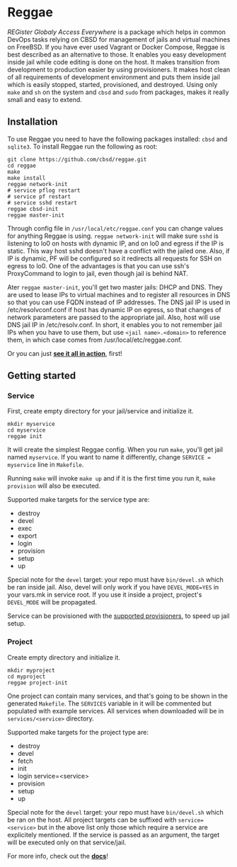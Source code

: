 # Reggae
*REGister Globaly Access Everywhere* is a package which helps in common DevOps tasks relying on CBSD for management of jails and virtual machines on FreeBSD. If you have ever used Vagrant or Docker Compose, Reggae is best described as an alternative to those. It enables you easy development inside jail while code editing is done on the host. It makes transition from development to production easier by using provisioners. It makes host clean of all requirements of development environment and puts them inside jail which is easily stopped, started, provisioned, and destroyed. Using only `make` and `sh` on the system and `cbsd` and `sudo` from packages, makes it really small and easy to extend.

## Installation

To use Reggae you need to have the following packages installed: `cbsd` and `sqlite3`. To install Reggae run the following as root:
```
git clone https://github.com/cbsd/reggae.git
cd reggae
make
make install
reggae network-init
# service pflog restart
# service pf restart
# service sshd restart
reggae cbsd-init
reggae master-init
```

Through config file in `/usr/local/etc/reggae.conf` you can change values for anything Reggae is using. `reggae network-init` will make sure `sshd` is listening to lo0 on hosts with dynamic IP, and on lo0 and egress if the IP is static. This way host sshd doesn't have a conflict with the jailed one. Also, if IP is dynamic, PF will be configured so it redirects all requests for SSH on egress to lo0. One of the advantages is that you can use ssh's ProxyCommand to login to jail, even though jail is behind NAT.

Ater `reggae master-init`, you'll get two master jails: DHCP and DNS. They are used to lease IPs to virtual machines and to register all resources in DNS so that you can use FQDN instead of IP addresses. The DNS jail IP is used in /etc/resolvconf.conf if host has dynamic IP on egress, so that changes of network parameters are passed to the appropriate jail. Also, host will use DNS jail IP in /etc/resolv.conf. In short, it enables you to not remember jail IPs when you have to use them, but use `<jail name>.<domain>` to reference them, in which case <domain> comes from /usr/local/etc/reggae.conf.

Or you can just **[see it all in action](https://www.youtube.com/watch?v=6GPKO6Gp7b0&list=PLtcibmaW4u3tJj8m1bKH8TbmYWxayX5VC)**, first!

## Getting started

### Service

First, create empty directory for your jail/service and initialize it.
```
mkdir myservice
cd myservice
reggae init
```
It will create the simplest Reggae config. When you run `make`, you'll get jail named `myservice`. If you want to name it differently, change `SERVICE = myservice` line in `Makefile`.

Running `make` will invoke `make up` and if it is the first time you run it, `make provision` will also be executed.

Supported make targets for the service type are:
* destroy
* devel
* exec
* export
* login
* provision
* setup
* up

Special note for the `devel` target: your repo must have `bin/devel.sh` which be ran inside jail. Also, devel will only work if you have `DEVEL_MODE=YES` in your vars.mk in service root. If you use it inside a project, project's `DEVEL_MODE` will be propagated.

Service can be provisioned with the [supported provisioners](doc/provisioners), to speed up jail setup.

### Project

Create empty directory and initialize it.
```
mkdir myproject
cd myproject
reggae project-init
```
One project can contain many services, and that's going to be shown in the generated `Makefile`. The `SERVICES` variable in it will be commented but populated with example services. All services when downloaded will be in `services/<service>` directory.

Supported make targets for the project type are:
* destroy
* devel
* fetch
* init
* login service=\<service>
* provision
* setup
* up

Special note for the `devel` target: your repo must have `bin/devel.sh` which be ran on the host. All project targets can be suffixed with `service=<service>` but in the above list only those which require a service are explicitely mentioned. If the service is passed as an argument, the target will be executed only on that service/jail.

For more info, check out the **[docs](doc)**!
